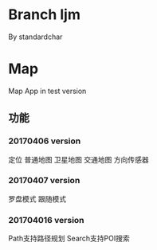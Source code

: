 # Branch ljm
By standardchar
# Map
Map App in test version
## 功能
### 20170406 version

定位
普通地图
卫星地图
交通地图
方向传感器

### 20170407 version

罗盘模式
跟随模式

### 201704016 version

Path支持路径规划
Search支持POI搜索
